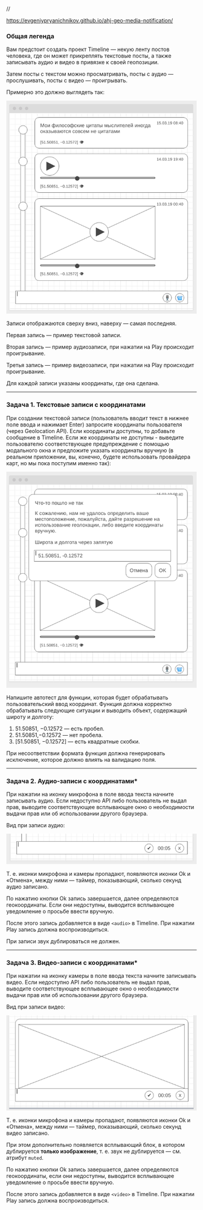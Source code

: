 //

https://evgeniypryanichnikov.github.io/ahj-geo-media-notification/
### Общая легенда

Вам предстоит создать проект Timeline — некую ленту постов человека, где он может прикреплять текстовые посты, а также записывать аудио и видео в привязке к своей геопозиции.

Затем посты с текстом можно просматривать, посты с аудио — прослушивать, посты с видео — проигрывать.

Примерно это должно выглядеть так:

![](./src/img/timeline.png)

Записи отображаются сверху вниз, наверху — самая последняя.

Первая запись — пример текстовой записи.

Вторая запись — пример аудиозаписи, при нажатии на Play происходит проигрывание.

Третья запись — пример видеозаписи, при нажатии на Play происходит проигрывание.

Для каждой записи указаны координаты, где она сделана.

---

### Задача 1. Текстовые записи с координатами

При создании текстовой записи (пользователь вводит текст в нижнее поле ввода и нажимает Enter) запросите координаты пользователя (через Geolocation API). Если координаты доступны, то добавьте сообщение в Timeline. Если же координаты не доступны - выведите пользователю соответствующее предупреждение с помощью модального окна и предложите указать координаты вручную (в реальном приложении, вы, конечно, будете использовать провайдера карт, но мы пока поступим именно так):

![](./src/img/test.png)

Напишите автотест для функции, которая будет обрабатывать пользовательский ввод координат. Функция должна корректно обрабатывать следующие ситуации и выводить объект, содержащий широту и долготу:
1. 51.50851, −0.12572 — есть пробел.
1. 51.50851,−0.12572 — нет пробела.
1. [51.50851, −0.12572] — есть квадратные скобки.

При несоответствии формата функция должна генерировать исключение, которое должно влиять на валидацию поля.

---

### Задача 2. Аудио-записи с координатами*

При нажатии на иконку микрофона в поле ввода текста начните записывать аудио. Если недоступно API либо пользователь не выдал прав, выводите соответствующее всплывающее окно о необходимости выдачи прав или об использовании другого браузера.

Вид при записи аудио:

![](./src/img/audio.png)

Т. е. иконки микрофона и камеры пропадают, появляются иконки Ok и «Отмена», между ними — таймер, показывающий, сколько секунд аудио записано.

По нажатию кнопки Оk запись завершается, далее определяются геокоординаты. Если они недоступны, выводится всплывающее уведомление о просьбе ввести вручную.

После этого запись добавляется в виде `<audio>` в Timeline. При нажатии Play запись должна воспроизводиться.

При записи звук дублироваться не должен.

---

### Задача 3. Видео-записи с координатами*

При нажатии на иконку камеры в поле ввода текста начните записывать видео. Если недоступно API либо пользователь не выдал прав, выводите соответствующее всплывающее окно о необходимости выдачи прав или об использовании другого браузера.

Вид при записи видео:

![](./src/img/video.png)


Т. е. иконки микрофона и камеры пропадают, появляются иконки Ok и «Отмена», между ними — таймер, показывающий, сколько секунд видео записано.

При этом дополнительно появляется всплывающий блок, в котором дублируется **только изображение**, т. е. звук не дублируется — см. атрибут `muted`.

По нажатию кнопки Оk запись завершается, далее определяются геокоординаты, если они недоступны, выводится всплывающее уведомление о просьбе ввести вручную.

После этого запись добавляется в виде `<video>` в Timeline. При нажатии Play запись должна воспроизводиться.
